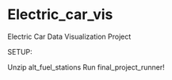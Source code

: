 # Electric_car_vis
Electric Car Data Visualization Project


SETUP: 

Unzip alt_fuel_stations 
Run final_project_runner!
